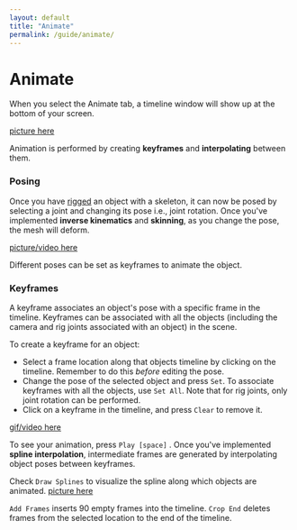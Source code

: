 ```yaml
---
layout: default
title: "Animate"
permalink: /guide/animate/
---
```


# Animate
When you select the Animate tab, a timeline window will show up at the bottom of your screen.

[picture here]()


Animation is performed by creating **keyframes** and **interpolating** between them.

### Posing
Once you have [rigged](../rig) an object with a skeleton, it can now be posed by selecting a joint and changing its pose i.e., joint rotation.
Once you've implemented **inverse kinematics** and **skinning**, as you change the pose, the mesh will deform. 

[picture/video here](TODO)

Different poses can be set as keyframes to animate the object.

### Keyframes
A keyframe associates an object's pose with a specific frame in the timeline.
Keyframes can be associated with all the objects (including the camera and rig joints associated with an object) in the scene.

To create a keyframe for an object:

- Select a frame location along that objects timeline by clicking on the timeline. Remember to do this *before* editing the pose.
- Change the pose of the selected object and press `Set`. To associate keyframes with all the objects, use `Set All`.  Note that for rig joints, only joint rotation can be performed.
- Click on a keyframe in the timeline, and press `Clear` to remove it. 


[gif/video here](TODO)

To see your animation, press `Play [space]` . Once you've implemented **spline interpolation**,  intermediate frames are generated by interpolating object poses between keyframes.

Check `Draw Splines` to visualize the spline along which objects are animated.
[picture here](TODO)

`Add Frames` inserts 90 empty frames into the timeline. `Crop End` deletes frames from the selected location to the end of the timeline.


